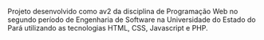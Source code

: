 Projeto desenvolvido como av2 da disciplina de Programação Web no segundo período de Engenharia de Software na Universidade do Estado do Pará utilizando as tecnologias HTML, CSS, Javascript e PHP.

